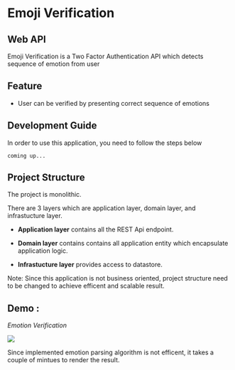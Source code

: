 # Emoji Verification

## Web API 
Emoji Verification is a Two Factor Authentication API which detects sequence of emotion from user

## Feature
* User can be verified by presenting correct sequence of emotions

## Development Guide
In order to use this application, you need to follow the steps below

```
coming up...
```

## Project Structure

The project is monolithic.

There are 3 layers which are application layer, domain layer, and infrastucture layer.

* **Application layer** contains all the REST Api endpoint.

* **Domain layer** contains contains all application entity which encapsulate application logic.

* **Infrastucture layer** provides access to datastore.

Note: Since this application is not business oriented, project structure need to be changed to achieve efficent and scalable result.

## Demo : 
*Emotion Verification*

![](https://media.giphy.com/media/hTNsyuIwafpwlSxuTr/giphy.gif)

Since implemented emotion parsing algorithm is not efficent, it takes a couple of mintues to render the result.








